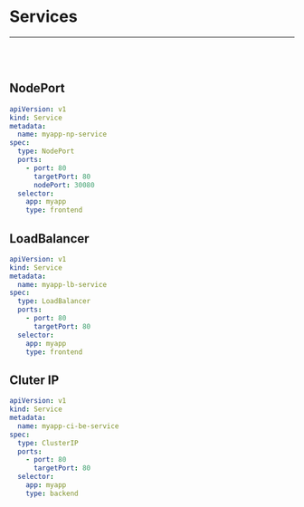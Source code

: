 # Services
<hr/><br/><br/>

## NodePort
```yaml	
apiVersion: v1
kind: Service
metadata:
  name: myapp-np-service
spec:
  type: NodePort
  ports:
    - port: 80
      targetPort: 80
      nodePort: 30080
  selector:
    app: myapp
    type: frontend
```

## LoadBalancer
```yaml	
apiVersion: v1
kind: Service
metadata:
  name: myapp-lb-service
spec:
  type: LoadBalancer
  ports:
    - port: 80
      targetPort: 80
  selector:
    app: myapp
    type: frontend

```

## Cluter IP
```yaml
apiVersion: v1
kind: Service
metadata:
  name: myapp-ci-be-service
spec:
  type: ClusterIP
  ports:
    - port: 80
      targetPort: 80
  selector:
    app: myapp
    type: backend

```	